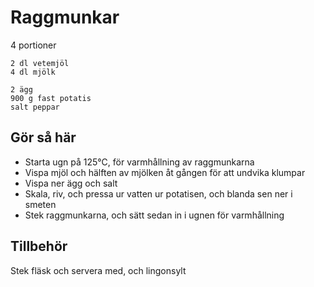 # Raggmunkar
4 portioner
```
2 dl vetemjöl
4 dl mjölk

2 ägg
900 g fast potatis
salt peppar
```

## Gör så här
* Starta ugn på 125°C, för varmhållning av raggmunkarna
* Vispa mjöl och hälften av mjölken åt gången för att undvika klumpar
* Vispa ner ägg och salt
* Skala, riv, och pressa ur vatten ur potatisen, och blanda sen ner i smeten
* Stek raggmunkarna, och sätt sedan in i ugnen för varmhållning

## Tillbehör
Stek fläsk och servera med, och lingonsylt
